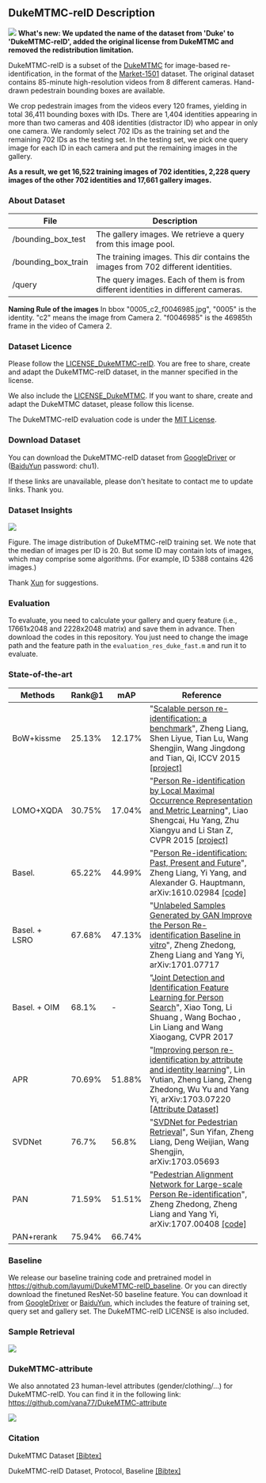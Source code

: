 ## DukeMTMC-reID Description
![](https://github.com/layumi/Duke_evaluation/blob/master/DukeMTMC-reID_mosaic.jpg)
**What's new: We updated the name of the dataset from 'Duke' to 'DukeMTMC-reID', added the original license from DukeMTMC and removed the redistribution limitation.**

DukeMTMC-reID is a subset of the [DukeMTMC](http://vision.cs.duke.edu/DukeMTMC/) for image-based re-identification, in the format of the [Market-1501](http://www.liangzheng.com.cn/Project/project_reid.html) dataset. The original dataset contains 85-minute high-resolution videos from 8 different cameras. Hand-drawn pedestrain bounding boxes are available. 

We crop pedestrain images from the videos every 120 frames, yielding in total 36,411 bounding boxes with IDs. There are 1,404 identities appearing in more than two cameras and 408 identities (distractor ID) who appear in only one camera. We randomly select 702 IDs as the training set and the remaining 702 IDs as the testing set. In the testing set, we pick one query image for each ID in each camera and put the remaining images in the gallery. 

**As a result, we get 16,522 training images of 702 identities, 2,228 query images of the other 702 identities and 17,661 gallery images.** 

### About Dataset
|File  | Description | 
| --------   | -----  |
|/bounding_box_test  | The gallery images. We retrieve a query from this image pool.|
|/bounding_box_train  | The training images. This dir contains the images from 702 different identities.|
|/query  | The query images. Each of them is from different identities in different cameras.|

**Naming Rule of the images** In bbox "0005_c2_f0046985.jpg", "0005" is the identity. "c2" means the image from Camera 2. "f0046985" is the 46985th frame in the video of Camera 2.

### Dataset Licence
Please follow the [LICENSE_DukeMTMC-reID](https://github.com/layumi/DukeMTMC_reID_evaluation/blob/master/LICENSE_DukeMTMC-reID.txt). You are free to share, create and adapt the DukeMTMC-reID dataset, in the manner specified in the license. 

We also include the [LICENSE_DukeMTMC](https://github.com/layumi/DukeMTMC_reID_evaluation/blob/master/LICENSE_DukeMTMC.txt). If you want to share, create and adapt the DukeMTMC dataset, please follow this license.

The DukeMTMC-reID evaluation code is under the [MIT License](https://github.com/layumi/DukeMTMC_reID_evaluation/blob/master/Copying).

### Download Dataset

You can download the DukeMTMC-reID dataset from [GoogleDriver](https://drive.google.com/open?id=0B0VOCNYh8HeRdnBPa2ZWaVBYSVk)
or ([BaiduYun](https://pan.baidu.com/s/1kUD80xp) password: chu1).

If these links are unavailable, please don't hesitate to contact me to update links. Thank you.

### Dataset Insights

![](https://github.com/layumi/DukeMTMC-reID_evaluation/blob/master/Data_Distribution.jpg)

Figure. The image distribution of DukeMTMC-reID training set. We note that the median of images per ID is 20. But some ID may contain lots of images, which may comprise some algorithms. (For example, ID 5388 contains 426 images.) 

Thank [Xun](https://github.com/Xun-Yang) for suggestions.

### Evaluation
To evaluate, you need to calculate your gallery and query feature (i.e., 17661x2048 and 2228x2048 matrix) and save them in advance. Then download the codes in this repository. You just need to change the image path and the feature path in the `evaluation_res_duke_fast.m` and run it to evaluate.

### State-of-the-art
|Methods | Rank@1 | mAP| Reference|
| -------- | ----- | ---- | ---- |
|BoW+kissme | 25.13% | 12.17% | "[Scalable person re-identification: a benchmark](http://ieeexplore.ieee.org/stamp/stamp.jsp?arnumber=7410490)", Zheng Liang, Shen Liyue, Tian Lu, Wang Shengjin, Wang Jingdong and Tian, Qi, ICCV 2015 [[project]](http://www.liangzheng.org/Project/project_reid.html)|
|LOMO+XQDA | 30.75% | 17.04% | "[Person Re-identification by Local Maximal Occurrence Representation and Metric Learning](https://arxiv.org/abs/1406.4216)", Liao Shengcai, Hu Yang, Zhu Xiangyu and Li Stan Z, CVPR 2015 [[project]](http://www.cbsr.ia.ac.cn/users/scliao/projects/lomo_xqda/index.html)|
|Basel.  | 65.22% | 44.99%| "[Person Re-identification: Past, Present and Future](https://arxiv.org/abs/1610.02984)", Zheng Liang, Yi Yang, and Alexander G. Hauptmann, arXiv:1610.02984 [[code]](https://github.com/zhunzhong07/IDE-baseline-Market-1501)|
|Basel. + LSRO   | 67.68% | 47.13%| "[Unlabeled Samples Generated by GAN Improve the Person Re-identification Baseline in vitro](https://arxiv.org/abs/1701.07717)", Zheng Zhedong, Zheng Liang and Yang Yi, arXiv:1701.07717|
|Basel. + OIM | 68.1% | - | "[Joint Detection and Identification Feature Learning for Person Search](https://arxiv.org/abs/1604.01850)", Xiao Tong, Li Shuang , Wang Bochao , Lin Liang and Wang Xiaogang, CVPR 2017
|APR | 70.69% | 51.88% | "[Improving person re-identification by attribute and identity learning](https://arxiv.org/abs/1703.07220)", Lin Yutian, Zheng Liang, Zheng Zhedong, Wu Yu and Yang Yi, arXiv:1703.07220 [[Attribute Dataset]](https://github.com/vana77/DukeMTMC-attribute) |
|SVDNet | 76.7% | 56.8% | "[SVDNet for Pedestrian Retrieval](https://arxiv.org/abs/1703.05693)", Sun Yifan, Zheng Liang, Deng Weijian, Wang Shengjin, arXiv:1703.05693|
|PAN | 71.59% | 51.51% |"[Pedestrian Alignment Network for Large-scale Person Re-identification](https://arxiv.org/pdf/1707.00408.pdf)", Zheng Zhedong, Zheng Liang and Yang Yi, arXiv:1707.00408 [[code]](https://github.com/layumi/Pedestrian_Alignment)|
|PAN+rerank | 75.94% | 66.74% | | 
### Baseline
We release our baseline training code and pretrained model in https://github.com/layumi/DukeMTMC-reID_baseline.
Or you can directly download the finetuned ResNet-50 baseline feature. You can download it from [GoogleDriver](https://drive.google.com/open?id=0B0VOCNYh8HeRVFR6bldBX0lTRVE) or [BaiduYun](https://pan.baidu.com/s/1c2CIsTy), which includes the feature of training set, query set and gallery set. The DukeMTMC-reID LICENSE is also included.

### Sample Retrieval
![](https://github.com/layumi/Duke_evaluation/blob/master/duke_rank.jpg)

### DukeMTMC-attribute
We also annotated 23 human-level attributes (gender/clothing/...) for DukeMTMC-reID. You can find it in the following link:
https://github.com/vana77/DukeMTMC-attribute

![](https://github.com/vana77/DukeMTMC-attribute/blob/master/sample_image.jpg)

### Citation
DukeMTMC Dataset [[Bibtex]](https://raw.githubusercontent.com/layumi/DukeMTMC-reID_evaluation/master/CITATION_DukeMTMC.txt)

DukeMTMC-reID Dataset, Protocol, Baseline [[Bibtex]](https://raw.githubusercontent.com/layumi/DukeMTMC-reID_evaluation/master/CITATION_DukeMTMC-reID.txt)
